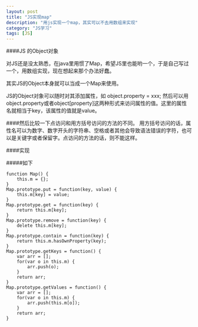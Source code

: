```yaml
---
layout: post
title: "JS实现map"
description: "用js实现一个map，其实可以不去用数组来实现"
category: "JS学习" 
tags: [JS]
---
```



####JS 的Object对象

对JS还是没太熟悉，在java里用惯了Map，希望JS里也能哟一个，于是自己写过一个，用数组实现，现在想起来那个办法好蠢。

其实JS的Object本身就可以当成一个Map来使用。

JS的Object对象可以随时对其添加属性，如
	object.property = xxx;
然后可以用object.property或者object\[property\]这两种形式来访问属性的值。这里的属性名就相当于key，该属性的值就是value。

####然后比较一下点访问和用方括号访问的方法的不同。
用方括号访问的话，属性名可以为数字、数字开头的字符串、空格或者其他会导致语法错误的字符，也可以是关键字或者保留字。点访问的方法的话，则不能这样。


####实现

#####如下

	
	function Map() {
		this.m = {};
	}
	Map.prototype.put = function(key, value) {
		this.m[key] = value;
	}
	Map.prototype.get = function(key) {
		return this.m[key];
	}
	Map.prototype.remove = function(key) {
		delete this.m[key];
	}
	Map.prototype.contain = function(key) {
		return this.m.hasOwnProperty(key);
	}
	Map.prototype.getKeys = function() {
		var arr = [];
		for(var o in this.m) {
			arr.push(o);
		}
		return arr;
	}
	Map.prototype.getValues = function() {
		var arr = [];
		for(var o in this.m) {
			arr.push(this.m[o]);	
		}
		return arr;
	}


